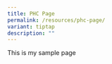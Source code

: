 ```yaml
---
title: PHC Page
permalink: /resources/phc-page/
variant: tiptap
description: ""
---
```

<p>This is my sample page</p>